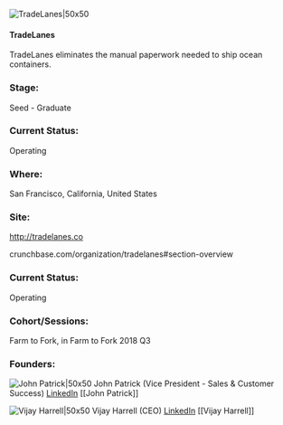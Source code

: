 

![TradeLanes|50x50](https://apimg.techstars.com/connect/images/image_files/5b355c5234a60d1ba500001a/original/TradeLanes-Profile.jpeg)

#### TradeLanes
TradeLanes eliminates the manual paperwork needed to ship ocean containers.

### Stage: 
Seed - Graduate 

### Current Status: 
Operating

### Where:
San Francisco, California, United States

### Site:
http://tradelanes.co



crunchbase.com/organization/tradelanes#section-overview

### Current Status: 
Operating

### Cohort/Sessions: 
Farm to Fork, in Farm to Fork 2018 Q3

### Founders: 

![John Patrick|50x50](https://apimg.techstars.com/connect/images/image_files/5b4e129634a60d4a5d000166/original/profile_pic3.jpg) John Patrick (Vice President - Sales & Customer Success) [LinkedIn](https://linkedin.com/in/johnpatricksf) [[John Patrick]]

![Vijay Harrell|50x50](https://apimg.techstars.com/connect/images/image_files/5b355db634a60d1b9a0000e7/original/vijay-headshot.png) Vijay Harrell (CEO) [LinkedIn](https://linkedin.com/in/vijayharrell) [[Vijay Harrell]]



